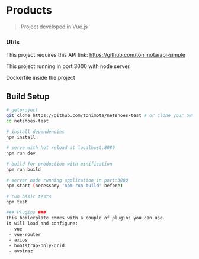 # Products

> Project developed in Vue.js

### Utils ###

This project requires this API link:
https://github.com/tonimota/api-simple

This project running in port 3000 with node server.

Dockerfile inside the project

## Build Setup

``` bash
# getproject
git clone https://github.com/tonimota/netshoes-test # or clone your own fork
cd netshoes-test

# install dependencies
npm install

# serve with hot reload at localhost:8080
npm run dev

# build for production with minification
npm run build

# server node running application in port:3000
npm start (necessary 'npm run build' before)

# run basic tests
npm test

### Plugins ###
This boilerplate comes with a couple of plugins you can use.
It will load and configure:
 - vue
 - vue-router
 - axios
 - bootstrap-only-grid
 - avoiraz
```
